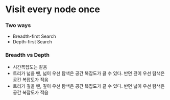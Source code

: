# Visit every node once

### Two ways
- Breadth-first Search
- Depth-first Search


### Breadth vs Depth
- 시간복잡도는 같음
- 트리가 넓을 땐, 넓이 우선 탐색은 공간 복잡도가 클 수 있다. 반면 깊이 우선 탐색은 공간 복잡도가 적음
- 트리가 깊을 땐, 깊이 우선 탐색은 공간 복잡도가 클 수 있다. 반면 넓이 우선 탐색은 공간 복잡도가 적음
